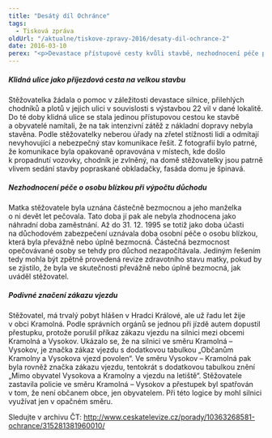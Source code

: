 ```yaml
---
title: "Desátý díl Ochránce"
tags:
  - Tisková zpráva
oldUrl: "/aktualne/tiskove-zpravy-2016/desaty-dil-ochrance-2"
date: 2016-03-10
perex: "<p>Devastace přístupové cesty kvůli stavbě, nezhodnocení péče při výpočtu důchodu a podivné značení zákazu vjezdu. Případy, které si našly cestu na stůl ombudsmanky. Desátý díl pořadu Ochránce s těmito případy můžete sledovat na ČT2 v neděli 13. 3. v 18:15 h, reprízy ve čtvrtek v 18:55 h a v pátek ve 13:45 h.</p>"
---
```


<!-- imported from the old website -->

<h5>Klidná ulice jako příjezdová cesta na velkou stavbu</h5> <p>Stěžovatelka žádala o pomoc v záležitosti devastace silnice, přilehlých chodníků a plotů v jejich ulici v souvislosti s výstavbou 22 vil v dané lokalitě. Do té doby klidná ulice se stala jedinou přístupovou cestou ke stavbě a obyvatelé namítali, že na tak intenzivní zátěž z nákladní dopravy nebyla stavěna. Podle stěžovatelky neberou úřady na zřetel stížnosti lidí a odmítají nevyhovující a nebezpečný stav komunikace řešit. Z fotografií bylo patrné, že komunikace byla opakovaně opravována v místech, kde došlo k propadnutí vozovky, chodník je zvlněný, na domě stěžovatelky jsou patrně vlivem sedání stavby popraskané obkladačky, fasáda domu je špinavá.</p> <h5>Nezhodnocení péče o osobu blízkou při výpočtu důchodu</h5> <p>Matka stěžovatele byla uznána částečně bezmocnou a jeho manželka o ni devět let pečovala. Tato doba jí pak ale nebyla zhodnocena jako náhradní doba zaměstnání. Až do 31. 12. 1995 se totiž jako doba účasti na důchodovém zabezpečení uznávala doba osobní péče o osobu blízkou, která byla převážně nebo úplně bezmocná. Částečná bezmocnost opečovávané osoby se tehdy pro důchod nezapočítávala. Jediným řešením tedy mohla být zpětně provedená revize zdravotního stavu matky, pokud by se zjistilo, že byla ve skutečnosti převážně nebo úplně bezmocná, jak uváděl stěžovatel.</p> <h5>Podivné značení zákazu vjezdu</h5> <p>Stěžovatel, má trvalý pobyt hlášen v Hradci Králové, ale už řadu let žije v obci Kramolná. Podle správních orgánů se jednou při jízdě autem dopustil přestupku, protože porušil příkaz zákazu vjezdu na silnici mezi obcemi Kramolná a Vysokov. Ukázalo se, že na silnici ve směru Kramolná – Vysokov, je značka zákaz vjezdu s dodatkovou tabulkou „Občanům Kramolny a Vysokova vjezd povolen“. Ve směru Vysokov – Kramolná pak byla rovněž značka zákazu vjezdu, tentokrát s dodatkovou tabulkou znění „Mimo obyvatel Vysokova a Kramolny a vjezdu na letiště“. Stěžovatele zastavila policie ve směru Kramolná – Vysokov a přestupek byl spatřován v tom, že není občanem obce, jen obyvatelem. Při této logice by mohl silnici využívat jen v opačném směru.</p><p>Sledujte v archivu ČT: <a title="Otevření do nového okna" href="http://www.ceskatelevize.cz/porady/10363268581-ochrance/315281381960010/" target="_blank">http://www.ceskatelevize.cz/porady/10363268581-ochrance/315281381960010/</a> <img alt="" src="https://www.ochrance.cz/typo3/ext/od_linkdesc/icons/external.gif" class="od_linkdesc_icon_external" /></p><p></p>
